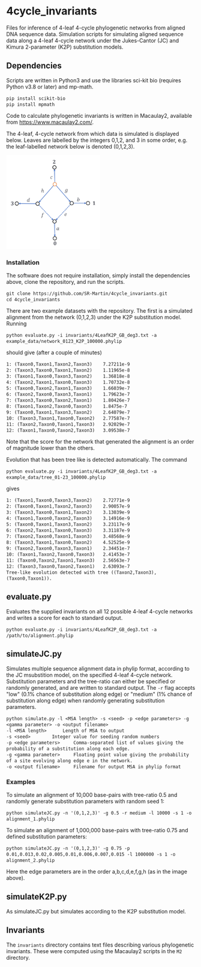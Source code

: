 # 4cycle_invariants
Files for inference of 4-leaf 4-cycle phylogenetic networks from aligned DNA sequence data. Simulation scripts for simulating aligned sequence data along a 4-leaf 4-cycle network under the Jukes-Cantor (JC) and Kimura 2-parameter (K2P) substitution models.

## Dependencies
Scripts are written in Python3 and use the libraries sci-kit bio (requires Python v3.8 or later) and mp-math. 
```console
pip install scikit-bio
pip install mpmath
```

Code to calculate phylogenetic invariants is written in Macaulay2, available from https://www.macaulay2.com/.

The 4-leaf, 4-cycle network from which data is simulated is displayed below. Leaves are labelled by the integers 0,1,2, and 3 in some order, e.g. the leaf-labelled network below is denoted (0,1,2,3).

<img src="/docs/images/4cycle.png" alt="4-cycle network" width="250" height="250">

### Installation

The software does not require installation, simply install the dependencies above, clone the repository, and run the scripts.

```console
git clone https://github.com/SR-Martin/4cycle_invariants.git
cd 4cycle_invariants
```

There are two example datasets with the repository. The first is a simulated alignment from the network (0,1,2,3) under the K2P substitution model. Running

```console
python evaluate.py -i invariants/4LeafK2P_GB_deg3.txt -a example_data/network_0123_K2P_100000.phylip
```

should give (after a couple of minutes)

```console
1: (Taxon0,Taxon1,Taxon2,Taxon3)	7.27211e-9
2: (Taxon3,Taxon0,Taxon1,Taxon2)	1.11965e-8
3: (Taxon1,Taxon0,Taxon3,Taxon2)	1.36818e-8
4: (Taxon2,Taxon1,Taxon0,Taxon3)	1.70732e-8
5: (Taxon0,Taxon2,Taxon1,Taxon3)	1.66039e-7
6: (Taxon2,Taxon0,Taxon3,Taxon1)	1.79623e-7
7: (Taxon3,Taxon0,Taxon2,Taxon1)	1.80426e-7
8: (Taxon1,Taxon2,Taxon0,Taxon3)	1.8475e-7
9: (Taxon0,Taxon1,Taxon3,Taxon2)	2.64079e-7
10: (Taxon3,Taxon1,Taxon0,Taxon2)	2.77587e-7
11: (Taxon2,Taxon0,Taxon1,Taxon3)	2.92029e-7
12: (Taxon1,Taxon0,Taxon2,Taxon3)	3.09538e-7
```
Note that the score for the network that generated the alignment is an order of magnitude lower than the others.

Evolution that has been tree like is detected automatically. The command

```console
python evaluate.py -i invariants/4LeafK2P_GB_deg3.txt -a example_data/tree_01-23_100000.phylip
```
gives

```console
1: (Taxon1,Taxon0,Taxon3,Taxon2)	2.72771e-9
2: (Taxon0,Taxon1,Taxon2,Taxon3)	2.90057e-9
3: (Taxon3,Taxon0,Taxon1,Taxon2)	3.13039e-9
4: (Taxon1,Taxon0,Taxon2,Taxon3)	3.14916e-9
5: (Taxon0,Taxon1,Taxon3,Taxon2)	3.23117e-9
6: (Taxon2,Taxon1,Taxon0,Taxon3)	3.31187e-9
7: (Taxon2,Taxon0,Taxon1,Taxon3)	3.48568e-9
8: (Taxon3,Taxon1,Taxon0,Taxon2)	4.52525e-9
9: (Taxon2,Taxon0,Taxon3,Taxon1)	2.34451e-7
10: (Taxon1,Taxon2,Taxon0,Taxon3)	2.41453e-7
11: (Taxon0,Taxon2,Taxon1,Taxon3)	2.56563e-7
12: (Taxon3,Taxon0,Taxon2,Taxon1)	2.63093e-7
Tree-like evolution detected with tree ((Taxon2,Taxon3),(Taxon0,Taxon1)).
```

## evaluate.py

Evaluates the supplied invariants on all 12 possible 4-leaf 4-cycle networks and writes a score for each to standard output.
```console
python evaluate.py -i invariants/4LeafK2P_GB_deg3.txt -a /path/to/alignment.phylip
```

## simulateJC.py

Simulates multiple sequence alignment data in phylip format, according to the JC msubstition model, on the specified 4-leaf 4-cycle network. Substitution parameters and the tree-ratio can either be specified or randomly generated, and are written to standard output. The `-r` flag accepts "low" (0.1% chance of substitution along edge) or "medium" (1% chance of substitution along edge) when randomly generating substitution parameters. 

```console
python simulate.py -l <MSA length> -s <seed> -p <edge parameters> -g <gamma parameter> -o <output filename>
-l <MSA length>		 Length of MSA to output
-s <seed>		 Integer value for seeding random numbers
-p <edge parameters>	 Comma-separated list of values giving the probability of a substitution along each edge.
-g <gamma parameter>	 Floating point value giving the probability of a site evolving along edge e in the network.
-o <output filename>	 Filename for output MSA in phylip format
```

### Examples
To simulate an alignment of 10,000 base-pairs with tree-ratio 0.5 and randomly generate substitution parameters with random seed 1:
```console
python simulateJC.py -n '(0,1,2,3)' -g 0.5 -r medium -l 10000 -s 1 -o alignment_1.phylip
```

To simulate an alignment of 1,000,000 base-pairs with tree-ratio 0.75 and defined substitution parameters:
```console
python simulateJC.py -n '(0,1,2,3)' -g 0.75 -p 0.01,0.013,0.02,0.005,0.01,0.006,0.007,0.015 -l 1000000 -s 1 -o alignment_2.phylip
```
Here the edge parameters are in the order a,b,c,d,e,f,g,h (as in the image above).

## simulateK2P.py
As simulateJC.py but simulates according to the K2P substitution model.

## Invariants
The `invariants` directory contains text files describing various phylogenetic invariants. These were computed using the Macaulay2 scripts in the `M2` directory.